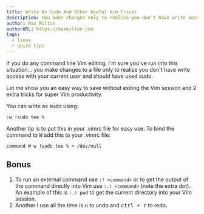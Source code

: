 ```yaml
---
title: Write As Sudo And Other Useful Vim Tricks
description: You make changes only to realise you don't have write access… here's a way to save without exiting the Vim session.
author: Max Milton
authorURL: https://maxmilton.com
tags:
  - linux
  - quick tips
---
```


<!-- TODO: Add an image of Vim in use -->

If you do any command line Vim editing, I'm sure you've run into this situation… you make changes to a file only to realise you don't have write access with your current user and should have used sudo.

Let me show you an easy way to save without exiting the Vim session and 2 extra tricks for super Vim productivity.

You can write as sudo using:

`:w !sudo tee %`

Another tip is to put this in your .vimrc file for easy use. To bind the command to <kbd><kbd>W</kbd></kbd> add this to your .vimrc file:

`command W w !sudo tee % > /dev/null`

## Bonus

1. To run an external command use `:! <command>` or to get the output of the command directly into Vim use `:.! <command>` (note the extra dot). An example of this is `:.! pwd` to get the current directory into your Vim session.
1. Another I use all the time is <kbd><kbd>u</kbd></kbd> to undo and <kbd><kbd>ctrl</kbd> + <kbd>r</kbd></kbd> to redo.
